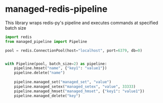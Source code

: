 # managed-redis-pipeline
This library wraps redis-py's pipeline and executes commands at specified batch size

```python
import redis
from managed_pipeline import Pipeline

pool = redis.ConnectionPool(host="localhost", port=6379, db=0)


with Pipeline(pool, batch_size=2) as pipeline:
    pipeline.hmset("name", {"key1": "value1"})
    pipeline.delete("name")
    
    pipeline.managed_set("managed_set", "value")
    pipeline.managed_setex("managed_setex", "value", 33333)
    pipeline.managed_hmset("managed_hmset", {"key1": "value1"})
    pipeline.managed_delete("key")
```